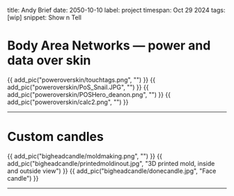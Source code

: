 title: Andy Brief 
date: 2050-10-10
label: project
timespan: Oct 29 2024
tags: [wip]
snippet: Show n Tell

# Body Area Networks — power and data over skin
{{ add_pic("poweroverskin/touchtags.png", "") }}
{{ add_pic("poweroverskin/PoS_Snail.JPG", "") }}
{{ add_pic("poweroverskin/POSHero_deanon.png", "") }}
{{ add_pic("poweroverskin/calc2.png", "") }}

<hr>

# Custom candles
{{ add_pic("bigheadcandle/moldmaking.png", "") }}
{{ add_pic("bigheadcandle/printedmoldinout.jpg", "3D printed mold, inside and outside view") }}
{{ add_pic("bigheadcandle/donecandle.jpg", "Face candle") }}

<hr>


